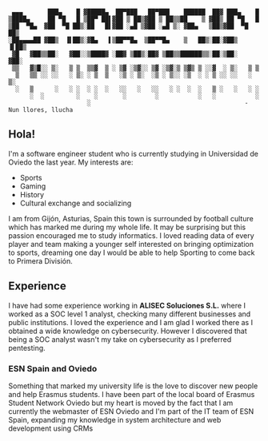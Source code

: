 ```

 ▄▄▄       ███▄    █ ▓█████▄  ██▀███   ██▀███    ██████  ██▓ ███▄    █ 
▒████▄     ██ ▀█   █ ▒██▀ ██▌▓██ ▒ ██▒▓██ ▒ ██▒▒██    ▒ ▓██▒ ██ ▀█   █ 
▒██  ▀█▄  ▓██  ▀█ ██▒░██   █▌▓██ ░▄█ ▒▓██ ░▄█ ▒░ ▓██▄   ▒██▒▓██  ▀█ ██▒
░██▄▄▄▄██ ▓██▒  ▐▌██▒░▓█▄   ▌▒██▀▀█▄  ▒██▀▀█▄    ▒   ██▒░██░▓██▒  ▐▌██▒
 ▓█   ▓██▒▒██░   ▓██░░▒████▓ ░██▓ ▒██▒░██▓ ▒██▒▒██████▒▒░██░▒██░   ▓██░
 ▒▒   ▓▒█░░ ▒░   ▒ ▒  ▒▒▓  ▒ ░ ▒▓ ░▒▓░░ ▒▓ ░▒▓░▒ ▒▓▒ ▒ ░░▓  ░ ▒░   ▒ ▒ 
  ▒   ▒▒ ░░ ░░   ░ ▒░ ░ ▒  ▒   ░▒ ░ ▒░  ░▒ ░ ▒░░ ░▒  ░ ░ ▒ ░░ ░░   ░ ▒░
  ░   ▒      ░   ░ ░  ░ ░  ░   ░░   ░   ░░   ░ ░  ░  ░   ▒ ░   ░   ░ ░ 
      ░  ░         ░    ░       ░        ░           ░   ░           ░ 
                      ░                                           - Nun llores, llucha     

```


## Hola!
I'm a software engineer student who is currently studying in Universidad de Oviedo the last year. My interests are:
- Sports
- Gaming
- History
- Cultural exchange and socializing

I am from Gijón, Asturias, Spain this town is surrounded by football culture which has marked me during my whole life. It may be surprising but this passion encouraged me to study informatics. I loved reading data of every player and team making a younger self interested on bringing optimization to sports, dreaming one day I would be able to help Sporting to come back to Primera División.

## Experience
I have had some experience working in **ALISEC Soluciones S.L.** where I worked as a SOC level 1 analyst, checking many different businesses and public institutions. I loved the experience and I am glad I worked there as I obtained a wide knowledge on cybersecurity. However I discovered that being a SOC analyst wasn't my take on cybersecurity as I preferred pentesting. 

### ESN Spain and Oviedo
Something that marked my university life is the love to discover new people and help Erasmus students. I have been part of the local board of Erasmus Student Network Oviedo but my heart is moved by the fact that I am currently the webmaster of ESN Oviedo and I'm part of the IT team of ESN Spain, expanding my knowledge in system architecture and web development using CRMs
